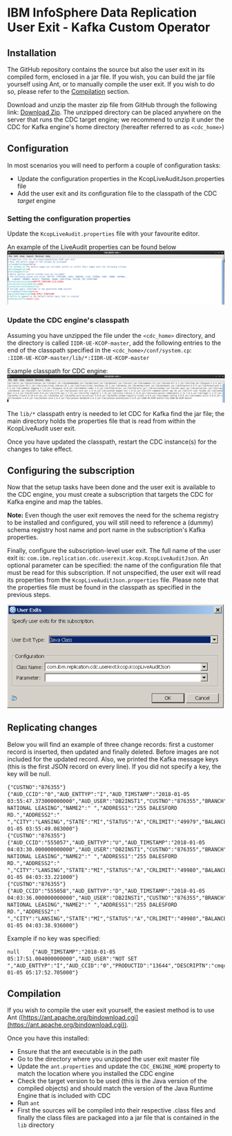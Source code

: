 # IBM InfoSphere Data Replication User Exit - Kafka Custom Operator

## Installation
The GitHub repository contains the source but also the user exit in its compiled form, enclosed in a jar file. If you wish, you can build the jar file yourself using Ant, or to manually compile the user exit. If you wish to do so, please refer to the [Compilation](#compilation) section.

Download and unzip the master zip file from GitHub through the following link: [Download Zip](https://github.com/fketelaars/IIDR-UE-KCOP/archive/master.zip). The unzipped directory can be placed anywhere on the server that runs the CDC target engine; we recommend to unzip it under the CDC for Kafka engine's home directory (hereafter referred to as `<cdc_home>`)

## Configuration
In most scenarios you will need to perform a couple of configuration tasks:
- Update the configuration properties in the KcopLiveAuditJson.properties file
- Add the user exit and its configuration file to the classpath of the CDC *target* engine

### Setting the configuration properties
Update the `KcopLiveAudit.properties` file with your favourite editor.

An example of the LiveAudit properties can be found below
![User Exit Properties](Documentation/images/KcopLiveAudit_properties.png)

### Update the CDC engine's classpath
Assuming you have unzipped the file under the `<cdc_home>` directory, and the directory is called `IIDR-UE-KCOP-master`, add the following entries to the end of the classpath specified in the `<cdc_home>/conf/system.cp`: <br/>
`:IIDR-UE-KCOP-master/lib/*:IIDR-UE-KCOP-master`

Example classpath for CDC engine:
 ![Update Classpath](Documentation/images/Update_Classpath.png)
 
The `lib/*` classpath entry is needed to let CDC for Kafka find the jar file; the main directory holds the properties file that is read from within the KcopLiveAudit user exit.

Once you have updated the classpath, restart the CDC instance(s) for the changes to take effect.

## Configuring the subscription
Now that the setup tasks have been done and the user exit is available to the CDC engine, you must create a subscription that targets the CDC for Kafka engine and map the tables.

**Note:** Even though the user exit removes the need for the schema registry to be installed and configured, you will still need to reference a (dummy) schema registry host name and port name in the subscription's Kafka properties.

Finally, configure the subscription-level user exit. The full name of the user exit is: `com.ibm.replication.cdc.userexit.kcop.KcopLiveAuditJson`. An optional parameter can be specified: the name of the configuration file that must be read for this subscription. If not unspecified, the user exit will read its properties from the `KcopLiveAuditJson.properties` file. Please note that the properties file must be found in the classpath as specified in the previous steps.

![Subscription User Exit](Documentation/images/Configure_UE.png)

## Replicating changes
Below you will find an example of three change records: first a customer record is inserted, then updated and finally deleted. Before images are not included for the updated record. Also, we printed the Kafka message keys (this is the first JSON record on every line). If you did not specify a key, the key will be null.

```
{"CUSTNO":"876355"}	{"AUD_CCID":"0","AUD_ENTTYP":"I","AUD_TIMSTAMP":"2018-01-05 03:55:47.373000000000","AUD_USER":"DB2INST1","CUSTNO":"876355","BRANCH":"35","NAME1":"SOMMERVILLE NATIONAL LEASING","NAME2":" ","ADDRESS1":"255 DALESFORD RD.","ADDRESS2":" ","CITY":"LANSING","STATE":"MI","STATUS":"A","CRLIMIT":"49979","BALANCE":"45000","REPNO":"251","AUD_APPLY_TIMESTAMP":"2018-01-05 03:55:49.083000"}
{"CUSTNO":"876355"}	{"AUD_CCID":"555057","AUD_ENTTYP":"U","AUD_TIMSTAMP":"2018-01-05 04:03:30.000000000000","AUD_USER":"DB2INST1","CUSTNO":"876355","BRANCH":"35","NAME1":"SOMMERVILLE NATIONAL LEASING","NAME2":" ","ADDRESS1":"255 DALESFORD RD.","ADDRESS2":" ","CITY":"LANSING","STATE":"MI","STATUS":"A","CRLIMIT":"49980","BALANCE":"45000","REPNO":"251","AUD_APPLY_TIMESTAMP":"2018-01-05 04:03:33.221000"}
{"CUSTNO":"876355"}	{"AUD_CCID":"555058","AUD_ENTTYP":"D","AUD_TIMSTAMP":"2018-01-05 04:03:36.000000000000","AUD_USER":"DB2INST1","CUSTNO":"876355","BRANCH":"35","NAME1":"SOMMERVILLE NATIONAL LEASING","NAME2":" ","ADDRESS1":"255 DALESFORD RD.","ADDRESS2":" ","CITY":"LANSING","STATE":"MI","STATUS":"A","CRLIMIT":"49980","BALANCE":"45000","REPNO":"251","AUD_APPLY_TIMESTAMP":"2018-01-05 04:03:38.936000"}
```

Example if no key was specified:
```
null	{"AUD_TIMSTAMP":"2018-01-05 05:17:51.004000000000","AUD_USER":"NOT SET   ","AUD_ENTTYP":"I","AUD_CCID":"0","PRODUCTID":"13644","DESCRIPTN":"cmqcNDdu","LOCATION":"VRDYAHgjwk","STATUS":"f","UNITPRICE":"2680732.16","UNITCOST":"1549338.86","QTYONHAND":"84873","QTYALLOC":"35004","QTYMINORD":"22259","AUD_APPLY_TIMESTAMP":"2018-01-05 05:17:52.705000"}
```

## Compilation
If you wish to compile the user exit yourself, the easiest method is to use Ant ([https://ant.apache.org/bindownload.cgi](https://ant.apache.org/bindownload.cgi)). 

Once you have this installed:
- Ensure that the ant executable is in the path
- Go to the directory where you unzipped the user exit master file
- Update the `ant.properties` and update the `CDC_ENGINE_HOME` property to match the location where you installed the CDC engine
- Check the target version to be used (this is the Java version of the compiled objects) and should match the version of the Java Runtime Engine that is included with CDC
- Run `ant`
- First the sources will be compiled into their respective .class files and finally the class files are packaged into a jar file that is contained in the `lib` directory
